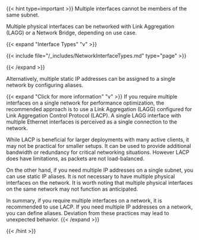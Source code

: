 ---
---

{{< hint type=important >}}
Multiple interfaces cannot be members of the same subnet.

Multiple physical interfaces can be networked with Link Aggregation (LAGG) or a Network Bridge, depending on use case.

{{< expand "Interface Types" "v" >}}

{{< include file="/_includes/NetworkInterfaceTypes.md" type="page" >}}

{{< /expand >}}

Alternatively, multiple static IP addresses can be assigned to a single network by configuring aliases.

{{< expand "Click for more information" "v" >}}
If you require multiple interfaces on a single network for performance optimization, the recommended approach is to use a Link Aggregation (LAGG) configured for Link Aggregation Control Protocol (LACP). A single LAGG interface with multiple Ethernet interfaces is perceived as a single connection to the network.

While LACP is beneficial for larger deployments with many active clients, it may not be practical for smaller setups. It can be used to provide additional bandwidth or redundancy for critical networking situations. However LACP does have limitations, as packets are not load-balanced.

On the other hand, if you need multiple IP addresses on a single subnet, you can use static IP aliases. It is not necessary to have multiple physical interfaces on the network. It is worth noting that multiple physical interfaces on the same network may not function as anticipated.

In summary, if you require multiple interfaces on a network, it is recommended to use LACP. If you need multiple IP addresses on a network, you can define aliases. Deviation from these practices may lead to unexpected behavior.
{{< /expand >}}

{{< /hint >}}